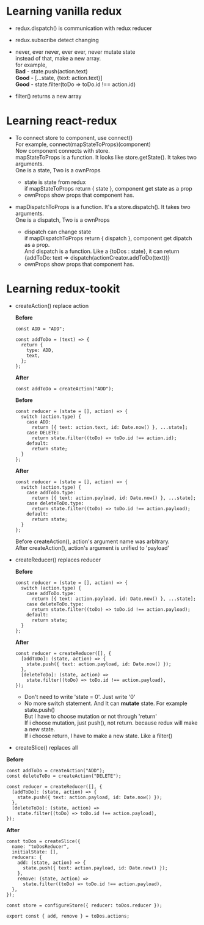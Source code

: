 # Learning vanilla redux

- redux.dispatch() is communication with redux reducer

- redux.subscribe detect changing

- never, ever never, ever ever, never mutate state  
  instead of that, make a new array.  
  for example,  
   **Bad** - state.push(action.text)  
   **Good** - [...state, {text: action.text}]  
   **Good** - state.filter(toDo => toDo.id !== action.id)

- filter() returns a new array

# Learning react-redux

- To connect store to component, use connect()  
  For example, connect(mapStateToProps)(component)  
  Now component connects with store.  
  mapStateToProps is a function. It looks like store.getState(). It takes two arguments.  
  One is a state, Two is a ownProps

  - state is state from redux  
    if mapStateToProps return { state }, component get state as a prop
  - ownProps show props that component has.

- mapDispatchToProps is a function. It's a store.dispatch(). It takes two arguments.  
  One is a dispatch, Two is a ownProps
  - dispatch can change state  
    if mapDispatchToProps return { dispatch }, component get dipatch as a prop.  
    And dispatch is a function. Like a {toDos : state}, it can return {addToDo: text => dispatch(actionCreator.addToDo(text))}
  - ownProps show props that component has.

# Learning redux-tookit

- createAction() replace action

  **Before**

  ```
  const ADD = "ADD";

  const addToDo = (text) => {
    return {
      type: ADD,
      text,
    };
  };

  ```

  **After**

  ```
  const addToDo = createAction("ADD");

  ```

  **Before**

  ```
  const reducer = (state = [], action) => {
    switch (action.type) {
      case ADD:
        return [{ text: action.text, id: Date.now() }, ...state];
      case DELETE:
        return state.filter((toDo) => toDo.id !== action.id);
      default:
        return state;
    }
  };
  ```

  **After**

  ```
  const reducer = (state = [], action) => {
    switch (action.type) {
      case addToDo.type:
        return [{ text: action.payload, id: Date.now() }, ...state];
      case deleteToDo.type:
        return state.filter((toDo) => toDo.id !== action.payload);
      default:
        return state;
    }
  };

  ```

  Before createAction(), action's argument name was arbitrary.  
  After createAction(), action's argument is unified to 'payload'

- createReducer() replaces reducer

  **Before**

  ```
  const reducer = (state = [], action) => {
    switch (action.type) {
      case addToDo.type:
        return [{ text: action.payload, id: Date.now() }, ...state];
      case deleteToDo.type:
        return state.filter((toDo) => toDo.id !== action.payload);
      default:
        return state;
    }
  };
  ```

  **After**

  ```
  const reducer = createReducer([], {
    [addToDo]: (state, action) => {
      state.push({ text: action.payload, id: Date.now() });
    },
    [deleteToDo]: (state, action) =>
      state.filter((toDo) => toDo.id !== action.payload),
  });
  ```

  - Don't need to write 'state = 0'. Just write '0'
  - No more switch statement. And It can **mutate** state. For example state.push()  
    But I have to choose mutation or not through 'return'  
    If i choose mutation, just push(), not return. because redux will make a new state.  
    If i choose return, I have to make a new state. Like a filter()

- createSlice() replaces all

**Before**

```
const addToDo = createAction("ADD");
const deleteToDo = createAction("DELETE");

const reducer = createReducer([], {
  [addToDo]: (state, action) => {
    state.push({ text: action.payload, id: Date.now() });
  },
  [deleteToDo]: (state, action) =>
    state.filter((toDo) => toDo.id !== action.payload),
});
```

**After**

```
const toDos = createSlice({
  name: "toDosReducer",
  initialState: [],
  reducers: {
    add: (state, action) => {
      state.push({ text: action.payload, id: Date.now() });
    },
    remove: (state, action) =>
      state.filter((toDo) => toDo.id !== action.payload),
  },
});

const store = configureStore({ reducer: toDos.reducer });

export const { add, remove } = toDos.actions;
```
